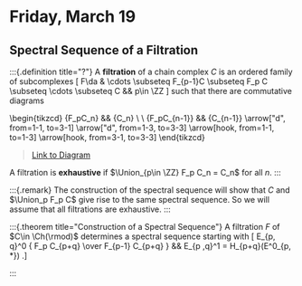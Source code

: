 # Friday, March 19

## Spectral Sequence of a Filtration

:::{.definition title="?"}
A **filtration** of a chain complex $C$ is an ordered family of subcomplexes
\[
F\da & \cdots \subseteq F_{p-1}C \subseteq F_p C \subseteq \cdots \subseteq C && p\in \ZZ
\]
such that there are commutative diagrams

\begin{tikzcd}
	{F_pC_n} && {C_n} \\
	\\
	{F_pC_{n-1}} && {C_{n-1}}
	\arrow["d", from=1-1, to=3-1]
	\arrow["d", from=1-3, to=3-3]
	\arrow[hook, from=1-1, to=1-3]
	\arrow[hook, from=3-1, to=3-3]
\end{tikzcd}

> [Link to Diagram](https://q.uiver.app/?q=WzAsNCxbMCwwLCJGX3BDX24iXSxbMiwwLCJDX24iXSxbMCwyLCJGX3BDX3tuLTF9Il0sWzIsMiwiQ197bi0xfSJdLFswLDIsImQiXSxbMSwzLCJkIl0sWzAsMSwiIiwxLHsic3R5bGUiOnsidGFpbCI6eyJuYW1lIjoiaG9vayIsInNpZGUiOiJ0b3AifX19XSxbMiwzLCIiLDEseyJzdHlsZSI6eyJ0YWlsIjp7Im5hbWUiOiJob29rIiwic2lkZSI6InRvcCJ9fX1dXQ==)

A filtration is **exhaustive** if $\Union_{p\in \ZZ} F_p C_n = C_n$ for all $n$.
:::

:::{.remark}
The construction of the spectral sequence will show that $C$ and $\Union_p F_p C$ give rise to the same spectral sequence. 
So we will assume that all filtrations are exhaustive.
:::


:::{.theorem title="Construction of a Spectral Sequence"}
A filtration $F$ of $C\in \Ch(\rmod)$ determines a spectral sequence starting with
\[
E_{p, q}^0 { F_p C_{p+q} \over F_{p-1} C_{p+q} } && E_{p ,q}^1 = H_{p+q}(E^0_{p, *})
.\]

:::

